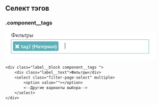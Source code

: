 ## Селект тэгов

### .component\_\_tags

![](/assets/tag_select.png)

```
<div class="label__block component__tags ">
    <div class="label__text">Фильтры</div>
    <select class="filter-page-select" multiple>
        <option value=""></option> 
        <--Другие варианты выбора-->       
    </select>
</div>
```



